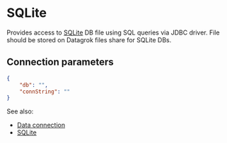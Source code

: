 <!-- TITLE: SQLite -->
<!-- SUBTITLE: -->

# SQLite

Provides access to [SQLite](https://www.sqlite.org/index.html) DB file using SQL
queries via JDBC driver. File should be stored on Datagrok files share for
SQLite DBs.

## Connection parameters

```json
{
    "db": "",
    "connString": ""
}
```

See also:

* [Data connection](../data-connection.md)
* [SQLite](https://www.sqlite.org/index.html)
